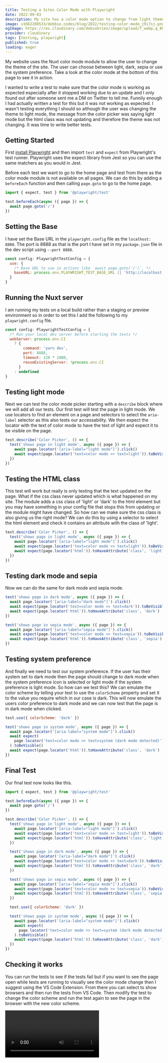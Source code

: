 ```yaml
---
title: Testing a Sites Color Mode with Playwright
date: 2022-09-03
description: My site has a color mode option to change from light theme to dark theme or sepia theme or use the system preference. So how can we write a test to make sure this all works?
image: v1662280533/debbie.codes/blog/2022/testing-color-mode_j9i7sj.png
ogImage: https://res.cloudinary.com/debsobrien/image/upload/f_webp,q_80,c_fit,w_480/v1662280533/debbie.codes/blog/2022/testing-color-mode_j9i7sj.png
provider: cloudinary
tags: [testing, playwright]
published: true
loading: eager
---
```


My website uses the Nuxt color mode module to allow the user to change the theme of the site. The user can choose between light, dark, sepia or use the system preference. Take a look at the color mode at the bottom of this page to see it in action.

I wanted to write a test to make sure that the color mode is working as expected especially after it stopped working due to an update and I only found out after someone sent me a DM on Twitter to tell me. Funnily enough I had actually written a test for this but it was not working as expected. I wasn't testing everything I should so although the user was changing the theme to light mode, the message from the color picker was saying light mode but the html class was not updating and therefore the theme was not changing. It was time to write better tests.

## Getting Started

First [install Playwright](https://playwright.dev/docs/intro) and then import `test` and `expect` from Playwright's test runner. Playwright uses the expect library from Jest so you can use the same matchers as you would in Jest.

Before each test we want to go to the home page and test from there as the color mode module is not available on all pages. We can do this by adding a `beforeEach` function and then calling `page.goto` to go to the home page.

```js
import { expect, test } from '@playwright/test'

test.beforeEach(async ({ page }) => {
  await page.goto('/')
})
```

## Setting the Base

I have set the Base URL in the `playwright.config` file as the `localhost: 8888`. The port is 8888 as that is the port I have set in my `package.json` file in the dev script using `--port 8888`.

```js
const config: PlaywrightTestConfig = {
  use: {
    /* Base URL to use in actions like `await page.goto('/')`. */
    baseURL: process.env.PLAYWRIGHT_TEST_BASE_URL || 'http://localhost:8888'
  }
}
```

## Running the Nuxt server

I am running my tests on a local build rather than a staging or preview environment so in order to set this I add the following to my `playwright.config` file.

```js
const config: PlaywrightTestConfig = {
  /* Run your local dev server before starting the tests */
  webServer: process.env.CI
    ? {
        command: 'yarn dev',
        port: 8888,
        timeout: 120 * 1000,
        reuseExistingServer: !process.env.CI
      }
    : undefined
}
```

## Testing light mode

Next we can test the color mode picker starting with a `describe` block where we will add all our tests. Our first test will test the page in light mode. We use locators to find an element on a page and selectors to select the `aria-label` selector as this also tests our accessability. We then expect the locator with the text of color mode to have the text of light and expect it to be visible on the page.

```js
test.describe('Color Picker', () => {
  test('shows page in light mode', async ({ page }) => {
    await page.locator('[aria-label="light mode"]').click()
    await expect(page.locator('text=color mode >> text=light')).toBeVisible()
  })
})
```

## Testing the HTML class

This test will work but really is only testing that the text updated on the page. What if the css class never updated which is what happened on my site. The module adds a css class of 'light' or 'dark' to the html element but you may have something in your config file that stops this from updating or the module might have changed. So how can we make sure the css class is also giving us the right mode? We can do this by using a selector to select the html element and check it contains an attribute with the class of 'light'.

```js
test.describe('Color Picker', () => {
  test('shows page in light mode', async ({ page }) => {
    await page.locator('[aria-label="light mode"]').click()
    await expect(page.locator('text=color mode >> text=light')).toBeVisible()
    await expect(page.locator('html')).toHaveAttribute('class', 'light')
  })
})
```

## Testing dark mode and sepia

Now we can do the same for dark mode and sepia mode.

```js
test('shows page in dark mode', async ({ page }) => {
  await page.locator('[aria-label="dark mode"]').click()
  await expect(page.locator('text=color mode >> text=dark')).toBeVisible()
  await expect(page.locator('html')).toHaveAttribute('class', 'dark')
})

test('shows page in sepia mode', async ({ page }) => {
  await page.locator('[aria-label="sepia mode"]').click()
  await expect(page.locator('text=color mode >> text=sepia')).toBeVisible()
  await expect(page.locator('html')).toHaveAttribute('class', 'sepia')
})

```

## Testing system preference

And finally we need to test our system preference. If the user has their system set to dark mode then the page should change to dark mode when the system preference icon is selected or light mode if the system preference is light mode. So how can we test this? We can emulate the color scheme by telling your test to use the `colorScheme` property and set it to the value you require which in our case is dark. This will now emulate the users color preference to dark mode and we can now test that the page is in dark mode when clicked.

```js
test.use({ colorScheme: 'dark' })

test('shows page in system mode', async ({ page }) => {
  await page.locator('[aria-label="system mode"]').click()
  await expect(
    page.locator('text=color mode >> text=system (dark mode detected)')
  ).toBeVisible()
  await expect(page.locator('html')).toHaveAttribute('class', 'dark')
})

```

## Final Test

Our final test now looks like this.

```js
import { expect, test } from '@playwright/test'

test.beforeEach(async ({ page }) => {
  await page.goto('/')
})

test.describe('Color Picker', () => {
  test('shows page in light mode', async ({ page }) => {
    await page.locator('[aria-label="light mode"]').click()
    await expect(page.locator('text=color mode >> text=light')).toBeVisible()
    await expect(page.locator('html')).toHaveAttribute('class', 'light')
  })

  test('shows page in dark mode', async ({ page }) => {
    await page.locator('[aria-label="dark mode"]').click()
    await expect(page.locator('text=color mode >> text=dark')).toBeVisible()
    await expect(page.locator('html')).toHaveAttribute('class', 'dark')
  })

  test('shows page in sepia mode', async ({ page }) => {
    await page.locator('[aria-label="sepia mode"]').click()
    await expect(page.locator('text=color mode >> text=sepia')).toBeVisible()
    await expect(page.locator('html')).toHaveAttribute('class', 'sepia')
  })

  test.use({ colorScheme: 'dark' })

  test('shows page in system mode', async ({ page }) => {
    await page.locator('[aria-label="system mode"]').click()
    await expect(
      page.locator('text=color mode >> text=system (dark mode detected)')
    ).toBeVisible()
    await expect(page.locator('html')).toHaveAttribute('class', 'dark')
  })
})
```

## Checking it works

You can run the tests to see if the tests fail but if you want to see the page open while tests are running to visually see the color mode change then I suggest using the VS Code Extension. From there you can select to show browsers and then run the tests from VS Code. Then modify the test to change the color scheme and run the test again to see the page in the browser with the new color scheme.

<video width="auto" height="auto" controls>
  <source src="https://res.cloudinary.com/debsobrien/video/upload/f_auto,q_auto/f_auto,q_auto/v1662282584/debbie.codes/blog/2022/color-mode-demo_vsikkn" type="video/mp4">
  <source src="https://res.cloudinary.com/debsobrien/video/upload/f_auto,q_auto/f_auto,q_auto/v1662282584/debbie.codes/blog/2022/color-mode-demo_vsikkn" type="video/ogg">
Your browser does not support the video tag.
</video>
